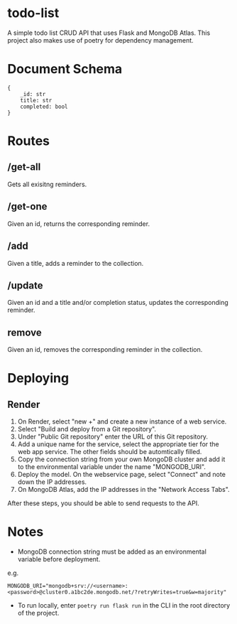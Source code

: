 # todo-list
A simple todo list CRUD API that uses Flask and MongoDB Atlas. This project also makes use of poetry for dependency management.

# Document Schema
```
{
    _id: str
    title: str
    completed: bool
}
```

# Routes
## /get-all
Gets all exisitng reminders.

## /get-one
Given an id, returns the corresponding reminder.

## /add
Given a title, adds a reminder to the collection.

## /update
Given an id and a title and/or completion status, updates the corresponding reminder.

## remove
Given an id, removes the corresponding reminder in the collection.

# Deploying
## Render
1. On Render, select "new +" and create a new instance of a web service.
2. Select "Build and deploy from a Git repository".
3. Under "Public Git repository" enter the URL of this Git repository.
4. Add a unique name for the service, select the appropriate tier for the web app service. The other fields should be automtically filled.
5. Copy the connection string from your own MongoDB cluster and add it to the environmental variable under the name "MONGODB_URI".
6. Deploy the model. On the webservice page, select "Connect" and note down the IP addresses.
5. On MongoDB Atlas, add the IP addresses in the "Network Access Tabs".

After these steps, you should be able to send requests to the API.

# Notes
- MongoDB connection string must be added as an environmental variable before deployment.

e.g.
```
MONGODB_URI="mongodb+srv://<username>:<password>@cluster0.a1bc2de.mongodb.net/?retryWrites=true&w=majority"
```

- To run locally, enter
`
poetry run flask run
`
in the CLI in the root directory of the project.